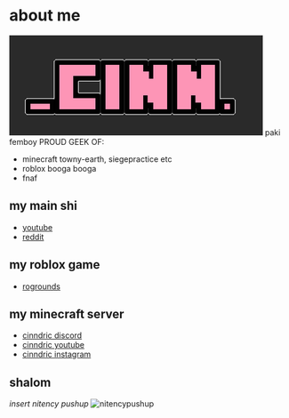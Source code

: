 # about me
![banner](https://github.com/cinn08/bio/blob/main/banner.png)
paki femboy
PROUD GEEK OF:
- minecraft towny-earth, siegepractice etc
- roblox booga booga
- fnaf

## my main shi
- [youtube](https://www.youtube.com/@cinn_08)
- [reddit](https://www.reddit.com/u/cinn08)

## my roblox game
- [rogrounds](https://www.roblox.com/games/11994994061)

## my minecraft server
- [cinndric discord](https://www.discord.gg/eUYcGYDXza)
- [cinndric youtube](https://www.youtube.com/@cinndric)
- [cinndric instagram](https://www.instagram.com/cinndric)

## shalom
*insert nitency pushup*
![nitencypushup](https://github.com/cinn08/bio/blob/main/nitencypushup.gif)
